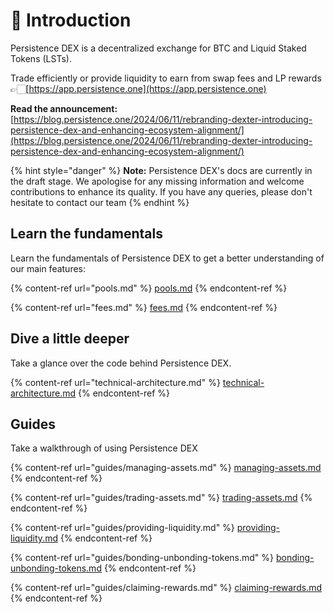# 📘 Introduction

Persistence DEX is a decentralized exchange for BTC and Liquid Staked Tokens (LSTs).&#x20;

Trade efficiently or provide liquidity to earn from swap fees and LP rewards 👉🏻[https://app.persistence.one](https://app.persistence.one)

**Read the announcement:** [https://blog.persistence.one/2024/06/11/rebranding-dexter-introducing-persistence-dex-and-enhancing-ecosystem-alignment/](https://blog.persistence.one/2024/06/11/rebranding-dexter-introducing-persistence-dex-and-enhancing-ecosystem-alignment/)

{% hint style="danger" %}
**Note:** Persistence DEX's docs are currently in the draft stage. We apologise for any missing information and welcome contributions to enhance its quality. If you have any queries, please don't hesitate to contact our team
{% endhint %}

## Learn the fundamentals

Learn the fundamentals of Persistence DEX to get a better understanding of our main features:

{% content-ref url="pools.md" %}
[pools.md](pools.md)
{% endcontent-ref %}

{% content-ref url="fees.md" %}
[fees.md](fees.md)
{% endcontent-ref %}

## Dive a little deeper

Take a glance over the code behind Persistence DEX.

{% content-ref url="technical-architecture.md" %}
[technical-architecture.md](technical-architecture.md)
{% endcontent-ref %}

## Guides

Take a walkthrough of using Persistence DEX

{% content-ref url="guides/managing-assets.md" %}
[managing-assets.md](guides/managing-assets.md)
{% endcontent-ref %}

{% content-ref url="guides/trading-assets.md" %}
[trading-assets.md](guides/trading-assets.md)
{% endcontent-ref %}

{% content-ref url="guides/providing-liquidity.md" %}
[providing-liquidity.md](guides/providing-liquidity.md)
{% endcontent-ref %}

{% content-ref url="guides/bonding-unbonding-tokens.md" %}
[bonding-unbonding-tokens.md](guides/bonding-unbonding-tokens.md)
{% endcontent-ref %}

{% content-ref url="guides/claiming-rewards.md" %}
[claiming-rewards.md](guides/claiming-rewards.md)
{% endcontent-ref %}
